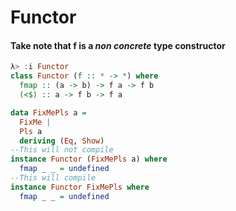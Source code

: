 # Functor

#### Take note that f is a *non concrete* type constructor
```haskell
λ> :i Functor
class Functor (f :: * -> *) where
  fmap :: (a -> b) -> f a -> f b
  (<$) :: a -> f b -> f a

data FixMePls a =
  FixMe |
  Pls a
  deriving (Eq, Show)
--This will not compile
instance Functor (FixMePls a) where
  fmap _ _ = undefined
--This will compile
instance Functor FixMePls where
  fmap _ _ = undefined
```
